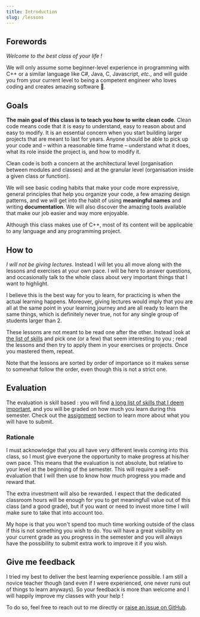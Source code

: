 ```yaml
---
title: Introduction
slug: /lessons
---
```


## Forewords

*Welcome to the best class of your life !*

We will only assume some beginner-level experience in programming with C++ or a similar language like C#, Java, C, Javascript, *etc.*, and will guide you from your current level to being a competent engineer who loves coding and creates amazing software 🥳.

## Goals

**The main goal of this class is to teach you how to write clean code**. Clean code means code that it is easy to understand, easy to reason about and easy to modify. It is an essential concern when you start building larger projects that are meant to last for years. Anyone should be able to pick up your code and – within a reasonable time frame – understand what it does, what its role inside the project is, and how to modify it.

Clean code is both a concern at the architectural level (organisation between modules and classes) and at the granular level (organisation inside a given class or function).

We will see basic coding habits that make your code more expressive, general principles that help you organize your code, a few amazing design patterns, and we will get into the habit of using **meaningful names** and writing **documentation**. We will also discover the amazing tools available that make our job easier and way more enjoyable.

Although this class makes use of C++, most of its content will be applicable to any language and any programming project.

## How to

 *I will not be giving lectures*. Instead I will let you all move along with the lessons and exercises at your own pace. I will be here to answer questions, and occasionally talk to the whole class about very important things that I want to highlight.
 
 I believe this is the best way for you to learn, for practicing is when the actual learning happens. Moreover, giving lectures would imply that you are all at the same point in your learning journey and are all ready to learn the same things, which is definitely never true, not for any single group of students larger than 2.

These lessons are not meant to be read one after the other. Instead look at [the list of skills](./students) and pick one (or a few) that seem interesting to you ; read the lessons and then try to apply them in your exercises or projects. Once you mastered them, repeat.

 Note that the lessons are sorted by order of importance so it makes sense to somewhat follow the order, even though this is not a strict one.

## Evaluation

The evaluation is skill based : you will find [a long list of skills that I deem important](./students), and you will be graded on how much you learn during this semester. Check out the [assignment](./assignment) section to learn more about what you will have to submit.

### Rationale

I must acknowledge that you all have very different levels coming into this class, so I must give everyone the opportunity to make progress at his/her own pace. This means that the evaluation is not absolute, but relative to your level at the beginning of the semester. This will require a self-evaluation that I will then use to know how much progress you made and reward that.

The extra investment will also be rewarded. I expect that the dedicated classroom hours will be enough for you to get meaningfull value out of this class (and a good grade), but if you want or need to invest more time I will make sure to take that into account too.

My hope is that you won't spend too much time working outside of the class if this is not something you wish to do. You will have a great visibility on your current grade as you progress in the semester and you will always have the possibility to submit extra work to improve it if you wish.

## Give me feedback

I tried my best to deliver the best learning experience possible. I am still a novice teacher though (and even if I were experienced, one never runs out of things to learn anyways). So your feedback is more than welcome and I will happily improve my classes with your help !

To do so, feel free to reach out to me directly or [raise an issue on GitHub](https://github.com/JulesFouchy/Learn--Cpp-And-Dev-Practices/issues).